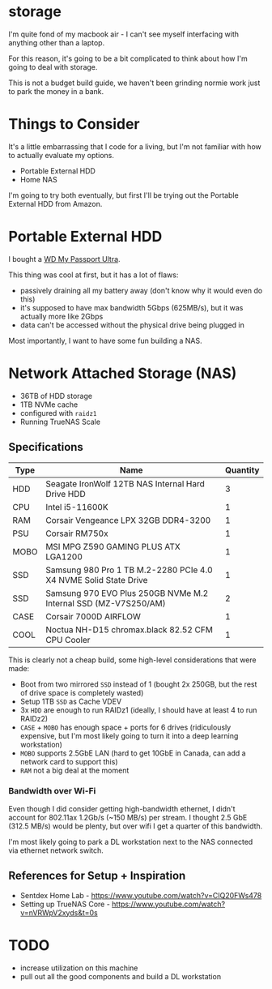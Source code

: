# storage

I'm quite fond of my macbook air - I can't see myself
interfacing with anything other than a laptop.

For this reason, it's going to be a bit complicated to
think about how I'm going to deal with storage.

This is not a budget build guide, we haven't been grinding
normie work just to park the money in a bank.

# Things to Consider

It's a little embarrassing that I code for a living, but
I'm not familiar with how to actually evaluate my options.

- Portable External HDD
- Home NAS

I'm going to try both eventually, but first I'll be trying
out the Portable External HDD from Amazon.

# Portable External HDD

I bought a [WD My Passport Ultra](https://www.westerndigital.com/en-ca/products/portable-drives/wd-my-passport-ultra-usb-c-hdd#WDBC3C0010BSL-WESN).

This thing was cool at first, but it has a lot of flaws:
- passively draining all my battery away (don't know why it would even do this)
- it's supposed to have max bandwidth 5Gbps (625MB/s), but it was actually more like 2Gbps
- data can't be accessed without the physical drive being plugged in

Most importantly, I want to have some fun building a NAS.
# Network Attached Storage (NAS)

- 36TB of HDD storage
- 1TB NVMe cache 
- configured with `raidz1` 
- Running TrueNAS Scale

## Specifications
Type | Name | Quantity
-- | -- | --
HDD | Seagate IronWolf 12TB NAS Internal Hard Drive HDD | 3
CPU | Intel i5-11600K | 1
RAM | Corsair Vengeance LPX 32GB DDR4-3200 | 1
PSU | Corsair RM750x | 1
MOBO | MSI MPG Z590 GAMING PLUS ATX LGA1200 | 1
SSD | Samsung 980 Pro 1 TB M.2-2280 PCIe 4.0 X4 NVME Solid State Drive | 1
SSD | Samsung 970 EVO Plus 250GB NVMe M.2 Internal SSD (MZ-V7S250/AM) | 2
CASE | Corsair 7000D AIRFLOW | 1
COOL | Noctua NH-D15 chromax.black 82.52 CFM CPU Cooler | 1

This is clearly not a cheap build, some high-level considerations that were made:
- Boot from two mirrored `SSD` instead of 1 (bought 2x 250GB, but the rest of drive space is completely wasted)
- Setup 1TB `SSD` as Cache VDEV
- 3x `HDD` are enough to run RAIDz1 (ideally, I should have at least 4 to run RAIDz2)
- `CASE` + `MOBO` has enough space + ports for 6 drives (ridiculously expensive, but I'm most likely going to turn it into a deep learning workstation)
- `MOBO` supports 2.5GbE LAN (hard to get 10GbE in Canada, can add a network card to support this)
- `RAM` not a big deal at the moment

### Bandwidth over Wi-Fi
Even though I did consider getting high-bandwidth
ethernet, I didn't account for 802.11ax 1.2Gb/s (~150
MB/s) per stream. I thought 2.5 GbE (312.5 MB/s) would be
plenty, but over wifi I get a quarter of this bandwidth. 

I'm most likely going to park a DL workstation next to the
NAS connected via ethernet network switch.

## References for Setup + Inspiration
- Sentdex Home Lab - https://www.youtube.com/watch?v=CIQ20FWs478
- Setting up TrueNAS Core - https://www.youtube.com/watch?v=nVRWpV2xyds&t=0s

# TODO

- increase utilization on this machine
- pull out all the good components and build a DL workstation